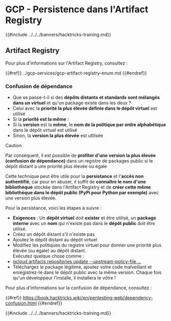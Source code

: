 # GCP - Persistence dans l'Artifact Registry

{{#include ../../../banners/hacktricks-training.md}}

## Artifact Registry

Pour plus d'informations sur l'Artifact Registry, consultez :

{{#ref}}
../gcp-services/gcp-artifact-registry-enum.md
{{#endref}}

### Confusion de dépendance

- Que se passe-t-il si des **dépôts distants et standards** **sont mélangés dans un virtuel** et qu'un package existe dans les deux ?
- Celui avec la **priorité la plus élevée définie dans le dépôt virtuel** est utilisé
- Si la **priorité est la même** :
- Si la **version** est la **même**, le **nom de la politique par ordre alphabétique** dans le dépôt virtuel est utilisé
- Sinon, la **version la plus élevée** est utilisée

> [!CAUTION]
> Par conséquent, il est possible de **profiter d'une version la plus élevée (confusion de dépendance)** dans un registre de packages public si le dépôt distant a une priorité plus élevée ou égale

Cette technique peut être utile pour la **persistance** et l'**accès non authentifié**, car pour en abuser, il suffit de **connaître le nom d'une bibliothèque** stockée dans l'Artifact Registry et de **créer cette même bibliothèque dans le dépôt public (PyPi pour Python par exemple)** avec une version plus élevée.

Pour la persistance, voici les étapes à suivre :

- **Exigences** : Un **dépôt virtuel** doit **exister** et être utilisé, un **package interne** avec un **nom** qui n'existe pas dans le **dépôt public** doit être utilisé.
- Créez un dépôt distant s'il n'existe pas
- Ajoutez le dépôt distant au dépôt virtuel
- Modifiez les politiques du registre virtuel pour donner une priorité plus élevée (ou égale) au dépôt distant.\
Exécutez quelque chose comme :
- [gcloud artifacts repositories update --upstream-policy-file ...](https://cloud.google.com/sdk/gcloud/reference/artifacts/repositories/update#--upstream-policy-file)
- Téléchargez le package légitime, ajoutez votre code malveillant et enregistrez-le dans le dépôt public avec la même version. Chaque fois qu'un développeur l'installe, il installera le vôtre !

Pour plus d'informations sur la confusion de dépendance, consultez :

{{#ref}}
https://book.hacktricks.wiki/en/pentesting-web/dependency-confusion.html
{{#endref}}

{{#include ../../../banners/hacktricks-training.md}}
